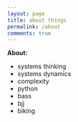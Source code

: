 ```yaml
---
layout: page
title: about things
permalink: /about
comments: true
---
```

**About:**

- systems thinking
- systems dynamics
- complexity
- python
- bass
- bjj
- biking
